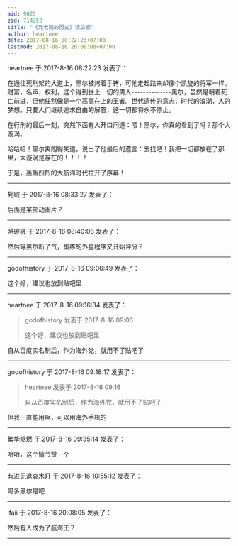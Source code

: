 ```yaml
---
aid: 9025
zid: 714352
title: "《元老院的历史》读后感"
author: heartnee
date: 2017-08-16 08:22:23+07:00
lastmod: 2017-08-16 20:08:00+07:00
---
```


heartnee 于 2017-8-16 08:22:23 发表了：

在通往死刑架的大道上，黑尔被烤着手铐，可他走起路来却像个凯旋的将军一样。财富，名声，权利，这个得到世上一切的男人--------------黑尔，虽然是朝着死亡前进，但他任然像是一个高高在上的王者。世代遗传的意志，时代的浪潮，人的梦想。只要人们继续追求自由的解答，这一切都将永不停止。

在行刑的最后一刻，突然下面有人开口问道：喂！黑尔，你真的看到了吗？那个大漩涡。

哈哈哈！黑尔爽朗得笑道，说出了他最后的遗言：去找吧！我把一切都放在了那里，大漩涡是存在的！！！！

于是，轰轰烈烈的大航海时代拉开了序幕！

---

髡贼 于 2017-8-16 08:33:27 发表了：

后面是某部动画片？

---

煞破狼 于 2017-8-16 08:40:06 发表了：

然后等黑尔断了气，蛋疼的外星程序又开始评分？

---

godofhistory 于 2017-8-16 09:06:49 发表了：

这个好，建议也放到贴吧里

---

heartnee 于 2017-8-16 09:16:34 发表了：

> godofhistory 发表于 2017-8-16 09:06
>
> 这个好，建议也放到贴吧里

自从百度实名制后，作为海外党，就用不了贴吧了

---

godofhistory 于 2017-8-16 09:18:17 发表了：

> heartnee 发表于 2017-8-16 09:16
>
> 自从百度实名制后，作为海外党，就用不了贴吧了

但我一直能用啊，可以用海外手机的

---

繁华烬燃 于 2017-8-16 09:35:14 发表了：

哈哈，这个情节赞一个

---

有进无退哀木灯 于 2017-8-16 10:55:12 发表了：

哥多黑尔是吧

---

ifaii 于 2017-8-16 20:08:05 发表了：

然后有人成为了航海王？

---
